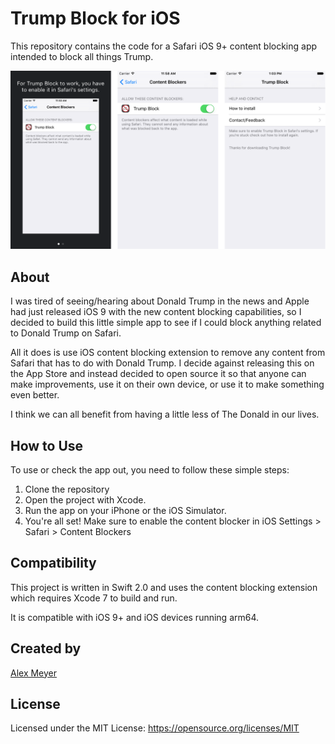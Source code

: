 # Trump Block for iOS

This repository contains the code for a Safari iOS 9+ content blocking app intended to block all things Trump.

![Screenshots](screenshots.png "Screenshots of Trump Block")

## About

I was tired of seeing/hearing about Donald Trump in the news and Apple had just released iOS 9 with the new content blocking capabilities, so I decided to build this little simple app to see if I could block anything related to Donald Trump on Safari.

All it does is use iOS content blocking extension to remove any content from Safari that has to do with Donald Trump. I decide against releasing this on the App Store and instead decided to open source it so that anyone can make improvements, use it on their own device, or use it to make something even better.

I think we can all benefit from having a little less of The Donald in our lives.

## How to Use

To use or check the app out, you need to follow these simple steps:

1. Clone the repository
2. Open the project with Xcode.
3. Run the app on your iPhone or the iOS Simulator.
4. You're all set! Make sure to enable the content blocker in iOS Settings > Safari > Content Blockers

## Compatibility

This project is written in Swift 2.0 and uses the content blocking extension which requires Xcode 7 to build and run.

It is compatible with iOS 9+ and iOS devices running arm64.

## Created by

[Alex Meyer](http://twitter.com/alexcmeyer)

## License

Licensed under the MIT License: https://opensource.org/licenses/MIT
